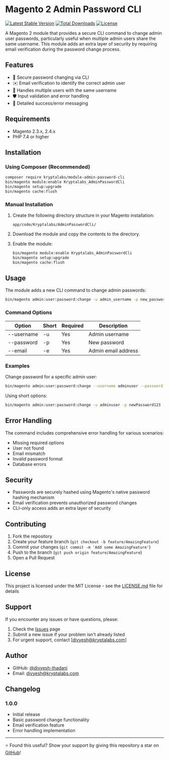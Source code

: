 # Magento 2 Admin Password CLI

[![Latest Stable Version](https://img.shields.io/packagist/v/kryptalabs/module-admin-password-cli.svg)](https://packagist.org/packages/kryptalabs/module-admin-password-cli)
[![Total Downloads](https://img.shields.io/packagist/dt/kryptalabs/module-admin-password-cli.svg)](https://packagist.org/packages/kryptalabs/module-admin-password-cli)
[![License](https://img.shields.io/packagist/l/kryptalabs/module-admin-password-cli.svg)](https://packagist.org/packages/kryptalabs/module-admin-password-cli)

A Magento 2 module that provides a secure CLI command to change admin user passwords, particularly useful when multiple admin users share the same username. This module adds an extra layer of security by requiring email verification during the password change process.

## Features

- 🔐 Secure password changing via CLI
- ✉️ Email verification to identify the correct admin user
- 👥 Handles multiple users with the same username
- 🛡️ Input validation and error handling
- 📝 Detailed success/error messaging

## Requirements

- Magento 2.3.x, 2.4.x
- PHP 7.4 or higher

## Installation

### Using Composer (Recommended)

```bash
composer require kryptalabs/module-admin-password-cli
bin/magento module:enable Kryptalabs_AdminPasswordCli
bin/magento setup:upgrade
bin/magento cache:flush
```

### Manual Installation

1. Create the following directory structure in your Magento installation:
   ```
   app/code/Kryptalabs/AdminPasswordCli/
   ```

2. Download the module and copy the contents to the directory.

3. Enable the module:
   ```bash
   bin/magento module:enable Kryptalabs_AdminPasswordCli
   bin/magento setup:upgrade
   bin/magento cache:flush
   ```

## Usage

The module adds a new CLI command to change admin passwords:

```bash
bin/magento admin:user:password:change -u admin_username -p new_password -e admin_email
```

### Command Options

| Option      | Short | Required | Description           |
|-------------|-------|----------|-----------------------|
| --username  | -u    | Yes      | Admin username        |
| --password  | -p    | Yes      | New password         |
| --email     | -e    | Yes      | Admin email address  |

### Examples

Change password for a specific admin user:
```bash
bin/magento admin:user:password:change --username adminuser --password newPassword123 --email admin@example.com
```

Using short options:
```bash
bin/magento admin:user:password:change -u adminuser -p newPassword123 -e admin@example.com
```

## Error Handling

The command includes comprehensive error handling for various scenarios:

- Missing required options
- User not found
- Email mismatch
- Invalid password format
- Database errors

## Security

- Passwords are securely hashed using Magento's native password hashing mechanism
- Email verification prevents unauthorized password changes
- CLI-only access adds an extra layer of security

## Contributing

1. Fork the repository
2. Create your feature branch (`git checkout -b feature/AmazingFeature`)
3. Commit your changes (`git commit -m 'Add some AmazingFeature'`)
4. Push to the branch (`git push origin feature/AmazingFeature`)
5. Open a Pull Request

## License

This project is licensed under the MIT License - see the [LICENSE.md](LICENSE.md) file for details

## Support

If you encounter any issues or have questions, please:

1. Check the [Issues](https://github.com/divyesh-thadani/magento2-admin-password-cli/issues) page
2. Submit a new issue if your problem isn't already listed
3. For urgent support, contact [divyesh@kryptalabs.com]

## Author

- GitHub: [@divyesh-thadani](https://github.com/divyesh-thadani)
- Email: divyesh@kryptalabs.com

## Changelog

### 1.0.0
- Initial release
- Basic password change functionality
- Email verification feature
- Error handling implementation

---
⭐ Found this useful? Show your support by giving this repository a star on [GitHub](https://github.com/yourusername/magento2-admin-password-cli)!
